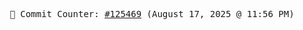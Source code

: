 <p align="center">
    <samp>
        📮 Commit Counter: <a href="https://github.com/Javascript-void0/Javascript-void0/commits/main">#125469</a> (August 17, 2025 @ 11:56 PM)
    </samp>
</p>